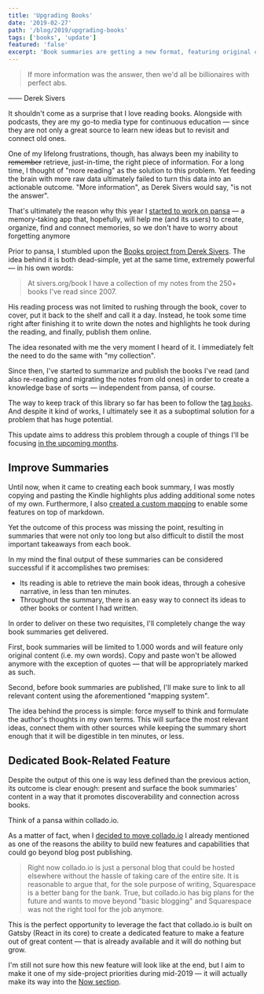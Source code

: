 ```yaml
---
title: 'Upgrading Books'
date: '2019-02-27'
path: '/blog/2019/upgrading-books'
tags: ['books', 'update']
featured: 'false'
excerpt: 'Book summaries are getting a new format, featuring original content and shorter word-count. Also during mid-2019, I will be working on a dedicated feature within collado.io to surface its content even more.'
---
```


> If more information was the answer, then we'd all be billionaires with perfect abs.

—— Derek Sivers

It shouldn't come as a surprise that I love reading books. Alongside with podcasts, they are my go-to media type for continuous education — since they are not only a great source to learn new ideas but to revisit and connect old ones.

One of my lifelong frustrations, though, has always been my inability to ~~remember~~ retrieve, just-in-time, the right piece of information. For a long time, I thought of "more reading" as the solution to this problem. Yet feeding the brain with more raw data ultimately failed to turn this data into an actionable outcome. "More information", as Derek Sivers would say, "is not the answer".

That's ultimately the reason why this year I [started to work on pansa](/work/pansa) — a memory-taking app that, hopefully, will help me (and its users) to create, organize, find and connect memories, so we don't have to worry about forgetting anymore

Prior to pansa, I stumbled upon the [Books project from Derek Sivers](https://sivers.org/book). The idea behind it is both dead-simple, yet at the same time, extremely powerful — in his own words:

> At sivers.org/book I have a collection of my notes from the 250+ books I've read since 2007.

His reading process was not limited to rushing through the book, cover to cover, put it back to the shelf and call it a day. Instead, he took some time right after finishing it to write down the notes and highlights he took during the reading, and finally, publish them online.

The idea resonated with me the very moment I heard of it. I immediately felt the need to do the same with "my collection".

Since then, I've started to summarize and publish the books I've read (and also re-reading and migrating the notes from old ones) in order to create a knowledge base of sorts — independent from pansa, of course.

The way to keep track of this library so far has been to follow the [tag `books`](/tags/books). And despite it kind of works, I ultimately see it as a suboptimal solution for a problem that has huge potential.

This update aims to address this problem through a couple of things I'll be focusing [in the upcoming months](/now).

## Improve Summaries

Until now, when it came to creating each book summary, I was mostly copying and pasting the Kindle highlights plus adding additional some notes of my own. Furthermore, I also [created a custom mapping](/blog/2019/productizing-hacks) to enable some features on top of markdown.

Yet the outcome of this process was missing the point, resulting in summaries that were not only too long but also difficult to distill the most important takeaways from each book.

In my mind the final output of these summaries can be considered successful if it accomplishes two premises:

- Its reading is able to retrieve the main book ideas, through a cohesive narrative, in less than ten minutes.
- Throughout the summary, there is an easy way to connect its ideas to other books or content I had written.

In order to deliver on these two requisites, I'll completely change the way book summaries get delivered.

First, book summaries will be limited to 1.000 words and will feature only original content (i.e. my own words). Copy and paste won't be allowed anymore with the exception of quotes — that will be appropriately marked as such.

Second, before book summaries are published, I'll make sure to link to all relevant content using the aforementioned "mapping system".

The idea behind the process is simple: force myself to think and formulate the author's thoughts in my own terms. This will surface the most relevant ideas, connect them with other sources while keeping the summary short enough that it will be digestible in ten minutes, or less.

## Dedicated Book-Related Feature

Despite the output of this one is way less defined than the previous action, its outcome is clear enough: present and surface the book summaries' content in a way that it promotes discoverability and connection across books.

Think of a pansa within collado.io.

As a matter of fact, when I [decided to move collado.io](/blog/2018/moving-collado-io) I already mentioned as one of the reasons the ability to build new features and capabilities that could go beyond blog post publishing.

> Right now collado.io is just a personal blog that could be hosted elsewhere without the hassle of taking care of the entire site. It is reasonable to argue that, for the sole purpose of writing, Squarespace is a better bang for the bank. True, but collado.io has big plans for the future and wants to move beyond "basic blogging" and Squarespace was not the right tool for the job anymore.

This is the perfect opportunity to leverage the fact that collado.io is built on Gatsby (React in its core) to create a dedicated feature to make a feature out of great content — that is already available and it will do nothing but grow.

I'm still not sure how this new feature will look like at the end, but I aim to make it one of my side-project priorities during mid-2019 — it will actually make its way into the [Now section](/now).
